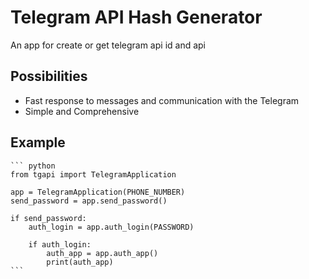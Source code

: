 # Telegram API Hash Generator

An app for create or get telegram api id and api

## Possibilities
  - Fast response to messages and communication with the Telegram
  - Simple and Comprehensive

## Example
    ``` python
    from tgapi import TelegramApplication

    app = TelegramApplication(PHONE_NUMBER)
    send_password = app.send_password()

    if send_password:
        auth_login = app.auth_login(PASSWORD)

        if auth_login:
            auth_app = app.auth_app()
            print(auth_app)
    ```
